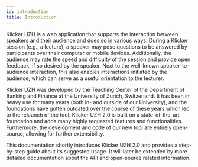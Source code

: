 ```yaml
---
id: introduction
title: Introduction
---
```


Klicker UZH is a web application that supports the interaction between speakers and their audience and does so in various ways. During a Klicker session (e.g., a lecture), a speaker may pose questions to be answered by participants over their computer or mobile devices. Additionally, the audience may rate the speed and difficulty of the session and provide open feedback, if so desired by the speaker. Next to the well-known speaker-to-audience interaction, this also enables interactions initiated by the audience, which can serve as a useful orientation to the lecturer.

Klicker UZH was developed by the Teaching Center of the Department of Banking and Finance at the University of Zurich, Switzerland. It has been in heavy use for many years (both in- and outside of our University), and the foundations have gotten outdated over the course of these years which led to the relaunch of the tool. Klicker UZH 2.0 is built on a state-of-the-art foundation and adds many highly requested features and functionalities. Furthermore, the development and code of our new tool are entirely open-source, allowing for further extensibility.

This documentation shortly introduces Klicker UZH 2.0 and provides a step-by-step guide about its suggested usage. It will later be extended by more detailed documentation about the API and open-source related information.
